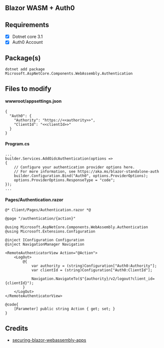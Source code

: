 ## Blazor WASM + Auth0

## Requirements

* [x] Dotnet core 3.1
* [x] Auth0 Account

## Package(s)

``` 
dotnet add package Microsoft.AspNetCore.Components.WebAssembly.Authentication
```

## Files to modify

#### wwwroot/appsettings.json

``` 
{
  "Auth0": {
    "Authority": "https://<<authority>>",
    "ClientId": "<<clientId>>"
  }
}
```

#### Program.cs
```
...
builder.Services.AddOidcAuthentication(options =>
{
    // Configure your authentication provider options here.
    // For more information, see https://aka.ms/blazor-standalone-auth
    builder.Configuration.Bind("Auth0", options.ProviderOptions);
    options.ProviderOptions.ResponseType = "code";
});
...
```

#### Pages/Authentication.razor

``` 
@* Client/Pages/Authentication.razor *@

@page "/authentication/{action}"

@using Microsoft.AspNetCore.Components.WebAssembly.Authentication
@using Microsoft.Extensions.Configuration

@inject IConfiguration Configuration
@inject NavigationManager Navigation

<RemoteAuthenticatorView Action="@Action">
    <LogOut>
        @{
            var authority = (string)Configuration["Auth0:Authority"];
            var clientId = (string)Configuration["Auth0:ClientId"];

            Navigation.NavigateTo($"{authority}/v2/logout?client_id={clientId}");
        }
    </LogOut>
</RemoteAuthenticatorView>

@code{
    [Parameter] public string Action { get; set; }
}
```

## Credits

* [securing-blazor-webassembly-apps](https://auth0.com/blog/securing-blazor-webassembly-apps/)
